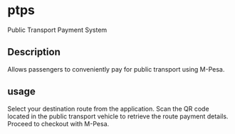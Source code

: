 # ptps
Public Transport Payment System

## Description
Allows passengers to conveniently pay for public transport using M-Pesa.

## usage
Select your destination route from the application.
Scan the QR code located in the public transport vehicle to retrieve the route payment details.
Proceed to checkout with M-Pesa.
